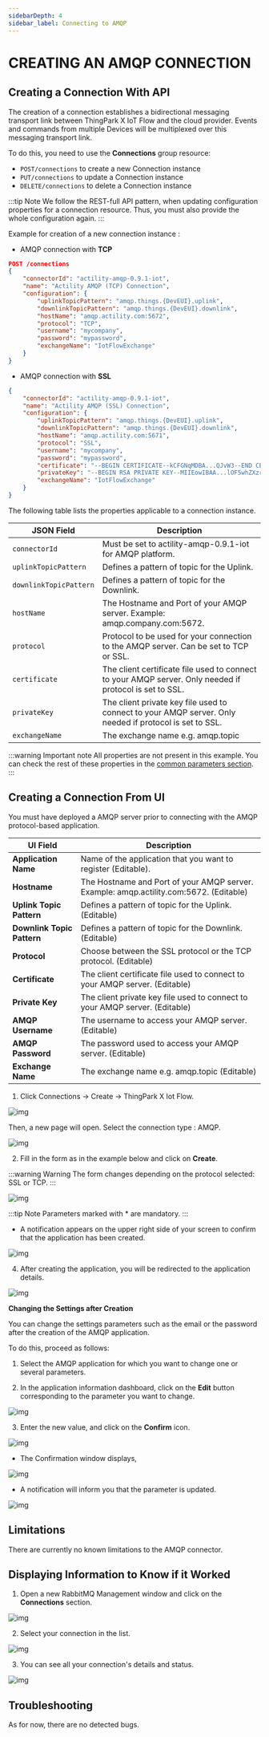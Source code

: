 ```yaml
---
sidebarDepth: 4
sidebar_label: Connecting to AMQP
---
```


# CREATING AN AMQP CONNECTION

## Creating a Connection With API

The creation of a connection establishes a bidirectional messaging transport link between ThingPark X IoT Flow and the cloud provider. Events and commands from multiple Devices will be multiplexed over this messaging transport link.

To do this, you need to use the **Connections** group resource:

* `POST/connections` to create a new Connection instance
* `PUT/connections` to update a Connection instance
* `DELETE/connections` to delete a Connection instance

:::tip Note
We follow the REST-full API pattern, when updating configuration properties for a connection resource. Thus, you must also provide the whole configuration again.
:::

Example for creation of a new connection instance :

* AMQP connection with **TCP**

```json
POST /connections
{
    "connectorId": "actility-amqp-0.9.1-iot",
    "name": "Actility AMQP (TCP) Connection",
    "configuration": {
        "uplinkTopicPattern": "amqp.things.{DevEUI}.uplink",
        "downlinkTopicPattern": "amqp.things.{DevEUI}.downlink",
        "hostName": "amqp.actility.com:5672",
        "protocol": "TCP",
        "username": "mycompany",
        "password": "mypassword",
        "exchangeName": "IotFlowExchange"
    }
}
```

* AMQP connection with **SSL**

```json
{
    "connectorId": "actility-amqp-0.9.1-iot",
    "name": "Actility AMQP (SSL) Connection",
    "configuration": {
        "uplinkTopicPattern": "amqp.things.{DevEUI}.uplink",
        "downlinkTopicPattern": "amqp.things.{DevEUI}.downlink",
        "hostName": "amqp.actility.com:5671",
        "protocol": "SSL",
        "username": "mycompany",
        "password": "mypassword",
        "certificate": "--BEGIN CERTIFICATE--kCFGNqMDBA...QJvW3--END CERTIFICATE--",
        "privateKey": "--BEGIN RSA PRIVATE KEY--MIIEowIBAA...lOF5whZXzrHHACsWqAwermxHK7--END RSA PRIVATE KEY--",
        "exchangeName": "IotFlowExchange"
    }
}
```

The following table lists the properties applicable to a connection instance.

| JSON Field | Description |
| ------ | ----------- |
| ```connectorId``` | Must be set to actility-amqp-0.9.1-iot for AMQP platform. |
| ```uplinkTopicPattern``` | Defines a pattern of topic for the Uplink. |
| ```downlinkTopicPattern``` | Defines a pattern of topic for the Downlink. |
| ```hostName``` | The Hostname and Port of your AMQP server. Example: amqp.company.com:5672. |
| ```protocol``` | Protocol to be used for your connection to the AMQP server. Can be set to TCP or SSL. |
| ```certificate``` | The client certificate file used to connect to your AMQP server. Only needed if protocol is set to SSL. |
| ```privateKey``` | The client private key file used to connect to your AMQP server. Only needed if protocol is set to SSL. |
| ```exchangeName``` | The exchange name e.g. amqp.topic |

:::warning Important note
All properties are not present in this example. You can check the rest of these properties in the [common parameters section](../../Getting%20started/Setting%20Up%20A%20Connection%20instance/About_connections#common-parameters).
:::

## Creating a Connection From UI

You must have deployed a AMQP server prior to connecting with the AMQP protocol-based application.

| UI Field | Description |
| ------ | ----------- |
| **Application Name** | Name of the application that you want to register (Editable). |
| **Hostname** | The Hostname and Port of your AMQP server. Example: amqp.actility.com:5672. (Editable) |
| **Uplink Topic Pattern** | Defines a pattern of topic for the Uplink. (Editable) |
| **Downlink Topic Pattern** | Defines a pattern of topic for the Downlink. (Editable) |
| **Protocol** | Choose between the SSL protocol or the TCP protocol. (Editable) |
| **Certificate** | The client certificate file used to connect to your AMQP server. (Editable) |
| **Private Key** | The client private key file used to connect to your AMQP server. (Editable) |
| **AMQP Username** | The username to access your AMQP server. (Editable) |
| **AMQP Password** | The password used to access your AMQP server. (Editable) |
| **Exchange Name** |The exchange name e.g. amqp.topic (Editable) |

1. Click Connections -&gt; Create -&gt; ThingPark X Iot Flow.

![img](images/ui/create_connection.png)

Then, a new page will open. Select the connection type : AMQP.

![img](images/ui/create_amqp.png)

2. Fill in the form as in the example below and click on **Create**.

:::warning Warning
The form changes depending on the protocol selected: SSL or TCP.
:::

![img](images/ui/form.png)

:::tip Note
Parameters marked with * are mandatory.
:::

* A notification appears on the upper right side of your screen to confirm that the application has been created.

![img](images/ui/notif_created.png)

4. After creating the application, you will be redirected to the application details.

![img](images/ui/details.png)

**Changing the Settings after Creation**

You can change the settings parameters such as the email or the password after the creation of the AMQP application.

To do this, proceed as follows:

1. Select the AMQP application for which you want to change one or several parameters.

2. In the application information dashboard, click on the **Edit** button corresponding to the parameter you want to change.

![img](images/ui/edit.png)

3. Enter the new value, and click on the **Confirm** icon.

![img](images/ui/confirm.png)

* The Confirmation window displays,

![img](images/ui/proceed.png)

* A notification will inform you that the parameter is updated.

![img](images/ui/notif_update.png)

## Limitations

There are currently no known limitations to the AMQP connector.

## Displaying Information to Know if it Worked

1. Open a new RabbitMQ Management window and click on the **Connections** section.

![img](images/rabbitmq.png)

2. Select your connection in the list.

![img](images/rabbitmq_list.png)

3. You can see all your connection's details and status.

![img](images/rabbitmq_overview.png)

## Troubleshooting

As for now, there are no detected bugs.

